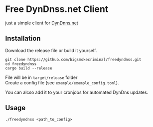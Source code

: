 # Free DynDnss.net Client

just a simple client for [DynDnns.net](https://dyndnss.net) 

## Installation

Download the release file or build it yourself.

```
git clone https://github.com/bigsmokecriminal/freedyndnss.git
cd freedyndnss
cargo build --release
```
File will be in `target/release` folder   
Create a config file (see `example/example_config.toml`).


You can alcso add it to your cronjobs for automated DynDns updates.

## Usage

```
./freedyndnss <path_to_config>
```

